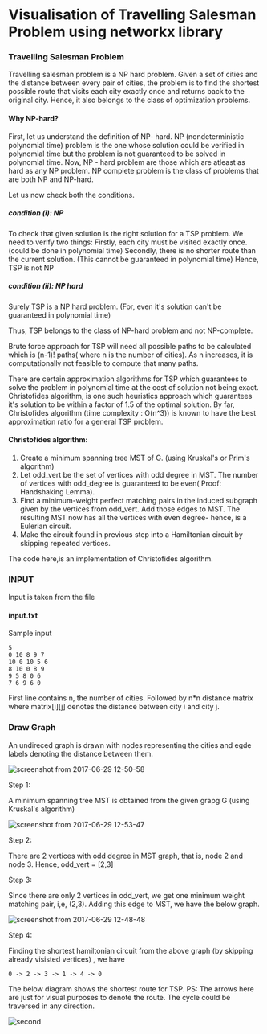 # Visualisation of Travelling Salesman Problem using networkx library

### Travelling Salesman Problem ###

Travelling salesman problem is a NP hard problem. Given a set of cities and the distance between every pair of cities, the problem is to find the shortest possible route that visits each city exactly once and returns back to the original city. Hence, it also belongs to the class of optimization problems. 

#### Why NP-hard?

First, let us understand the definition of NP- hard.
NP (nondeterministic polynomial time) problem is the one whose solution could be verified in polynomial time but the problem is not guaranteed to be solved in polynomial time.
Now, NP - hard problem are those which are atleast as hard as any NP problem.
NP complete problem is the class of problems that are both NP and NP-hard.

Let us now check both the conditions.

 ##### condition (i): NP
  To check that given solution is the right solution for a TSP problem. We need to verify two things:
  Firstly, each city must be visited exactly once. (could be done in polynomial time)
  Secondly, there is no shorter route than the current solution. (This cannot be guaranteed in polynomial time)
  Hence, TSP is not NP

 ##### condition (ii): NP hard
 Surely TSP is a NP hard problem. (For, even it's solution can't be guaranteed in polynomial time)

 Thus, TSP belongs to the class of NP-hard problem and not NP-complete.


Brute force approach for TSP will need all possible paths to be calculated which is (n-1)! paths( where n is the number of cities). As n increases, it is computationally not feasible to compute that many paths.

There are certain approximation algorithms for TSP which guarantees to solve the problem in polynomial time at the cost of solution not being exact. Christofides algorithm, is one such heuristics approach which guarantees it's solution to be within a factor of 1.5 of the optimal solution. By far, Christofides algorithm (time complexity : O(n^3)) is known to have the best approximation ratio for a general TSP problem. 

#### Christofides algorithm:

1. Create a minimum spanning tree MST of G. (using Kruskal's or Prim's algorithm)
2. Let odd_vert be the set of vertices with odd degree in MST. The number of vertices with odd_degree is guaranteed to be even( Proof: Handshaking Lemma).
3. Find a minimum-weight perfect matching pairs in the induced subgraph given by the vertices from odd_vert. Add those edges to MST.
 The resulting MST now has all the vertices with even degree- hence, is a Eulerian circuit.
4. Make the circuit found in previous step into a Hamiltonian circuit by skipping repeated vertices.

The code here,is an implementation of Christofides algorithm. 

### INPUT ###


Input is taken from the file 
#### input.txt ####

Sample input
```
5
0 10 8 9 7
10 0 10 5 6
8 10 0 8 9
9 5 8 0 6
7 6 9 6 0

```
First line contains n, the number of cities.
Followed by n*n distance matrix where matrix[i][j] denotes the distance between city i and city j.


### Draw Graph ###


An undireced graph is drawn with nodes representing the cities and egde labels denoting the distance between them.

![screenshot from 2017-06-29 12-50-58](https://user-images.githubusercontent.com/22571531/27676532-f2af862a-5ccb-11e7-9ba3-8a9cb87adca9.png)

Step 1:

A minimum spanning tree MST is obtained from the given grapg G (using Kruskal's algorithm)

![screenshot from 2017-06-29 12-53-47](https://user-images.githubusercontent.com/22571531/27676537-f787e962-5ccb-11e7-8da7-e48e223d33a8.png)

Step 2:

There are 2 vertices with odd degree in MST graph, that is, node 2 and node 3.
Hence, odd_vert = [2,3]

Step 3:

SInce there are only 2 vertices in odd_vert, we get one minimum weight matching pair, i,e, (2,3). Adding this edge to MST, we have the below graph.

![screenshot from 2017-06-29 12-48-48](https://user-images.githubusercontent.com/22571531/27676543-fb8d0d76-5ccb-11e7-93b9-bc7d6767b24d.png)


Step 4:

Finding the shortest hamiltonian circuit from the above graph (by skipping already visisted vertices) , we have
```
0 -> 2 -> 3 -> 1 -> 4 -> 0
```

The below diagram shows the shortest route for TSP. 
PS: The arrows here are just for visual purposes to denote the route. The cycle could be traversed in any direction.

![second](https://user-images.githubusercontent.com/22571531/27676549-01632fc8-5ccc-11e7-964e-eece9960b4b8.png)
